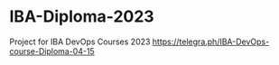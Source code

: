 # IBA-Diploma-2023
Project for IBA DevOps Courses 2023
https://telegra.ph/IBA-DevOps-course-Diploma-04-15
